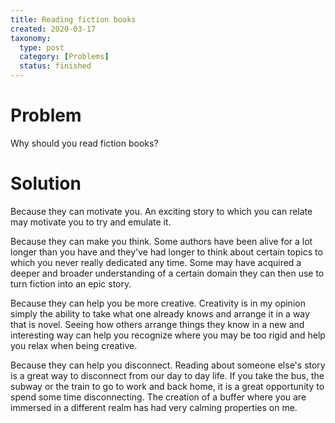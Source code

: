 ```yaml
---
title: Reading fiction books
created: 2020-03-17
taxonomy:
  type: post
  category: [Problems]
  status: finished
---
```


# Problem
Why should you read fiction books?

# Solution
Because they can motivate you. An exciting story to which you can relate may motivate you to try and emulate it.

Because they can make you think. Some authors have been alive for a lot longer than you have and they've had longer to think about certain topics to which you never really dedicated any time. Some may have acquired a deeper and broader understanding of a certain domain they can then use to turn fiction into an epic story.

Because they can help you be more creative. Creativity is in my opinion simply the ability to take what one already knows and arrange it in a way that is novel. Seeing how others arrange things they know in a new and interesting way can help you recognize where you may be too rigid and help you relax when being creative.

Because they can help you disconnect. Reading about someone else's story is a great way to disconnect from our day to day life. If you take the bus, the subway or the train to go to work and back home, it is a great opportunity to spend some time disconnecting. The creation of a buffer where you are immersed in a different realm has had very calming properties on me.
